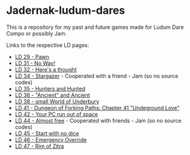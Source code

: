 # Jadernak-ludum-dares

This is a repository for my past and future games made for Ludum Dare Compo or possibly Jam.

Links to the respective LD pages:

- [LD 29 - Pawn](http://www.ludumdare.com/compo/ludum-dare-29/?action=preview&uid=36014)
- [LD 31 - No Way!](http://ludumdare.com/compo/ludum-dare-31/?action=preview&uid=36014)
- [LD 32 - Here's a thought](http://ludumdare.com/compo/ludum-dare-32/?action=preview&uid=36014)
- [LD 34 - Stargazer](http://ludumdare.com/compo/ludum-dare-34/?action=preview&uid=66283) - Cooperated with a friend - Jam (so no source codes)
- [LD 35 - Hunters and Hunted](http://ludumdare.com/compo/ludum-dare-35/?action=preview&uid=36014)
- [LD 36 - "Ancient" and Ancient](http://ludumdare.com/compo/ludum-dare-36/?action=preview&uid=36014)
- [LD 38 - small World of Underbury](https://ldjam.com/events/ludum-dare/38/small-world-of-underbury)
- [LD 41 - Dungeon of Forking Paths: Chapter 41 "Undeground Love"](https://ldjam.com/events/ludum-dare/41/dungeon-of-forking-paths-chapter-41-undeground-love)
- [LD 42 - Your PC run out of space](https://ldjam.com/events/ludum-dare/42/your-pc-run-out-of-space)
- [LD 44 - Almost free](https://ldjam.com/events/ludum-dare/44/almost-free) - Cooperated with friends - Jam (so no source codes)
- [LD 45 - Start with no dice](https://ldjam.com/events/ludum-dare/45/start-with-no-dice)
- [LD 46 - Emergency Override](https://ldjam.com/events/ludum-dare/46/emergency-override)
- [LD 47 - Rim of Zitra](https://ldjam.com/events/ludum-dare/47/rim-of-zitra)
